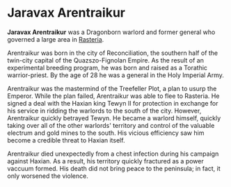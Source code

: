 # Jaravax Arentraikur

**Jaravax Arentraikur** was a Dragonborn warlord and former general who governed a large area in [Rasteria](Rasteria.md).

Arentraikur was born in the city of Reconciliation, the southern half of the twin-city capital of the Quazszo-Fignolan Empire. As the result of an experimental breeding program, he was born and raised as a Torathic warrior-priest. By the age of 28 he was a general in the Holy Imperial Army.

Arentraikur was the mastermind of the Treefeller Plot, a plan to usurp the Emperor. While the plan failed, Arentraikur was able to flee to Rasteria. He signed a deal with the Haxian king Tewyn II for protection in exchange for his service in ridding the warlords to the south of the city. However, Arentraikur quickly betrayed Tewyn. He became a warlord himself, quickly taking over all of the other warlords' territory and control of the valuable electrum and gold mines to the south. His vicious efficiency saw him become a credible threat to Haxian itself. 

Arentraikur died unexpectedly from a chest infection during his campaign against Haxian. As a result, his territory quickly fractured as a power vaccuum formed. His death did not bring peace to the peninsula; in fact, it only worsened the violence.